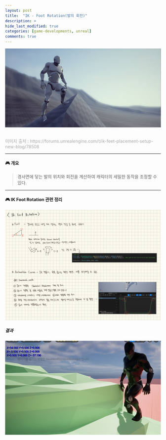 ```yaml
---
layout: post
title:  "IK - Foot Rotation(발의 회전)"
description: >
hide_last_modified: true
categories: [game-developments, unreal]
comments: true
---
```


<p align="center">
  <img src="/assets/img/blog/unreal/foot_ik.png" style="width: 832px; height: auto" />
</p>
<br>
<span style="color:darkgray; font-size:14px;"> 이미지 출처 : https://forums.unrealengine.com/t/ik-feet-placement-setup-new-blog/78508</span> <br>

-----

#### 🎮 개요
> 경사면에 닿는 발의 위치와 회전을 계산하여 캐릭터의 세밀한 동작을 조정할 수 있다.

-----

#### 🎮 IK Foot Rotation 관련 정리

<p align="center">
  <img src="../../../assets/img/blog/unreal/foot_ik_ex.png" style="width: 832px; height: auto" />
</p>

##### 결과
<p align="center">
  <img src="../../../assets/img/blog/unreal/foot_ik_result_img.png" style="width: 832px; height: auto" />
</p>
